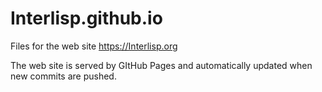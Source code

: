 # Interlisp.github.io
Files for the web site https://Interlisp.org

The web site is served by GItHub Pages 
and automatically updated when new commits
are pushed.


